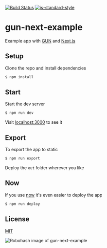 [![Build Status](https://travis-ci.org/zrrrzzt/gun-next-example.svg?branch=master)](https://travis-ci.org/zrrrzzt/gun-next-example)
[![js-standard-style](https://img.shields.io/badge/code%20style-standard-brightgreen.svg?style=flat)](https://github.com/feross/standard)

# gun-next-example

Example app with [GUN](https://github.com/amark/gun) and [Next.js](https://github.com/zeit/next.js)

## Setup

Clone the repo and install dependencies

```bash
$ npm install
```

## Start

Start the dev server

```bash
$ npm run dev
```

Visit [localhost:3000](http://localhost:3000) to see it

## Export

To export the app to static

```bash
$ npm run export
```

Deploy the `out` folder wherever you like

## Now

If you use [now](https://zeit.co/now) it's even easier to deploy the app

```bash
$ npm run deploy
```

## License
[MIT](LICENSE)

![Robohash image of gun-next-example](https://robots.kebabstudios.party/gun-next-example.png "Robohash image of gun-next-example")